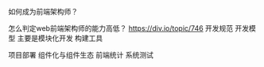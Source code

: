 如何成为前端架构师？

怎么判定web前端架构师的能力高低？ https://div.io/topic/746
开发规范
开发模型 主要是模块化开发
构建工具


项目部署
组件化与组件生态
前端统计
系统测试
